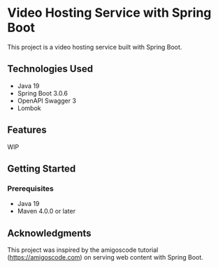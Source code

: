 # Video Hosting Service with Spring Boot

This project is a video hosting service built with Spring Boot. 

## Technologies Used

- Java 19
- Spring Boot 3.0.6
- OpenAPI Swagger 3
- Lombok

## Features

WIP

## Getting Started

### Prerequisites

- Java 19
- Maven 4.0.0 or later

## Acknowledgments

This project was inspired by the amigoscode tutorial (https://amigoscode.com) on serving web content with Spring Boot.
